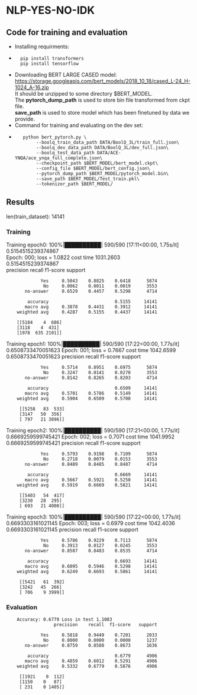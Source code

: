 # NLP-YES-NO-IDK
## Code for training and evaluation

- Installing requirments:
-       pip install transformers
        pip install tensorflow
- Downloading BERT LARGE CASED model:
https://storage.googleapis.com/bert_models/2018_10_18/cased_L-24_H-1024_A-16.zip     
It should be unzipped to some directory $BERT_MODEL.      
The **pytorch_dump_path** is used to store bin file transformed from ckpt file.   
**save_path** is used to store model which has been finetuned by data we provide.  
- Command for training and evaluating on the dev set:      
-        python bert_pytorch.py \
              --boolq_train_data_path DATA/BoolQ_3L/train_full.json\
              --boolq_dev_data_path DATA/BoolQ_3L/dev_full.json\
              --boolq_test_data_path DATA/ACE-YNQA/ace_ynqa_full_complete.json\
              --checkpoint_path $BERT_MODEL/bert_model.ckpt\
              --config_file $BERT_MODEL/bert_config.json\
              --pytorch_dump_path $BERT_MODEL/pytorch_model.bin\
              --save_path $BERT_MODEL/Test_train.pkl\
              --tokenizer_path $BERT_MODEL/
              
## Results
len(train_dataset):  14141       
### Training      
Training epoch0: 100%|██████████| 590/590 [17:11<00:00,  1.75s/it]
0.5154515239374867     
Epoch: 000; loss = 1.0822 cost time  1031.2603      
0.5154515239374867                       
                      precision    recall  f1-score   support
  
                 Yes     0.5043    0.8825    0.6418      5874
                  No     0.0062    0.0011    0.0019      3553
           no-answer     0.6529    0.4457    0.5298      4714

            accuracy                         0.5155     14141
           macro avg     0.3878    0.4431    0.3912     14141
        weighted avg     0.4287    0.5155    0.4437     14141      
 
        [[5184    4  686]
        [3118    4  431]
        [1978  635 2101]]            
Training epoch1: 100%|██████████| 590/590 [17:22<00:00,  1.77s/it]
        0.6508733470051623
        Epoch: 001; loss = 0.7667 cost time  1042.6599
        0.6508733470051623
                      precision    recall  f1-score   support

                 Yes     0.5714    0.8951    0.6975      5874
                  No     0.3247    0.0141    0.0270      3553
           no-answer     0.8142    0.8265    0.8203      4714

            accuracy                         0.6509     14141
           macro avg     0.5701    0.5786    0.5149     14141
        weighted avg     0.5904    0.6509    0.5700     14141
 
         [[5258   83  533]
         [3147   50  356]
         [ 797   21 3896]]                
Training epoch2: 100%|██████████| 590/590 [17:21<00:00,  1.77s/it]
        0.6669259599745421
        Epoch: 002; loss = 0.7071 cost time  1041.9952
        0.6669259599745421
                      precision    recall  f1-score   support

                 Yes     0.5793    0.9198    0.7109      5874
                  No     0.2718    0.0079    0.0153      3553
           no-answer     0.8489    0.8485    0.8487      4714

            accuracy                         0.6669     14141
           macro avg     0.5667    0.5921    0.5250     14141
        weighted avg     0.5919    0.6669    0.5821     14141

         [[5403   54  417]
         [3230   28  295]
         [ 693   21 4000]]                  
Training epoch3: 100%|██████████| 590/590 [17:22<00:00,  1.77s/it]
        0.6693303161021145
        Epoch: 003; loss = 0.6979 cost time  1042.4036
        0.6693303161021145
                      precision    recall  f1-score   support

                 Yes     0.5786    0.9229    0.7113      5874
                  No     0.3913    0.0127    0.0245      3553
           no-answer     0.8587    0.8483    0.8535      4714

            accuracy                         0.6693     14141
           macro avg     0.6095    0.5946    0.5298     14141
        weighted avg     0.6249    0.6693    0.5861     14141
 
         [[5421   61  392]
         [3242   45  266]
         [ 706    9 3999]]                   
### Evaluation
        Accuracy: 0.6779 Loss in test 1.1083
                      precision    recall  f1-score   support

                 Yes     0.5818    0.9449    0.7201      2033
                  No     0.0000    0.0000    0.0000      1237
           no-answer     0.8759    0.8588    0.8673      1636

            accuracy                         0.6779      4906
           macro avg     0.4859    0.6012    0.5291      4906
        weighted avg     0.5332    0.6779    0.5876      4906
 
         [[1921    0  112]
         [1150    0   87]
         [ 231    0 1405]]

              
